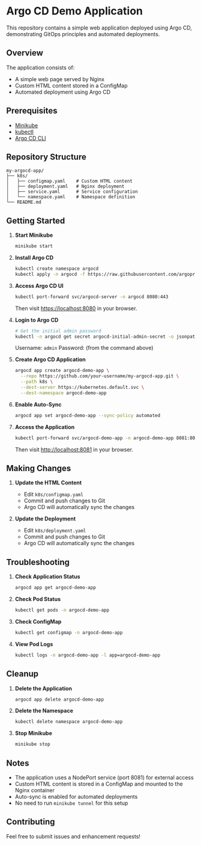 # Argo CD Demo Application

This repository contains a simple web application deployed using Argo CD, demonstrating GitOps principles and automated deployments.

## Overview

The application consists of:

- A simple web page served by Nginx
- Custom HTML content stored in a ConfigMap
- Automated deployment using Argo CD

## Prerequisites

- [Minikube](https://minikube.sigs.k8s.io/docs/start/)
- [kubectl](https://kubernetes.io/docs/tasks/tools/)
- [Argo CD CLI](https://argo-cd.readthedocs.io/en/stable/cli_installation/)

## Repository Structure

```
my-argocd-app/
├── k8s/
│   ├── configmap.yaml    # Custom HTML content
│   ├── deployment.yaml   # Nginx deployment
│   ├── service.yaml      # Service configuration
│   └── namespace.yaml    # Namespace definition
└── README.md
```

## Getting Started

1. **Start Minikube**

   ```bash
   minikube start
   ```

2. **Install Argo CD**

   ```bash
   kubectl create namespace argocd
   kubectl apply -n argocd -f https://raw.githubusercontent.com/argoproj/argo-cd/stable/manifests/install.yaml
   ```

3. **Access Argo CD UI**

   ```bash
   kubectl port-forward svc/argocd-server -n argocd 8080:443
   ```

   Then visit <https://localhost:8080> in your browser.

4. **Login to Argo CD**

   ```bash
   # Get the initial admin password
   kubectl -n argocd get secret argocd-initial-admin-secret -o jsonpath="{.data.password}" | base64 -d
   ```

   Username: `admin`
   Password: (from the command above)

5. **Create Argo CD Application**

   ```bash
   argocd app create argocd-demo-app \
     --repo https://github.com/your-username/my-argocd-app.git \
     --path k8s \
     --dest-server https://kubernetes.default.svc \
     --dest-namespace argocd-demo-app
   ```

6. **Enable Auto-Sync**

   ```bash
   argocd app set argocd-demo-app --sync-policy automated
   ```

7. **Access the Application**

   ```bash
   kubectl port-forward svc/argocd-demo-app -n argocd-demo-app 8081:80
   ```

   Then visit <http://localhost:8081> in your browser.

## Making Changes

1. **Update the HTML Content**
   - Edit `k8s/configmap.yaml`
   - Commit and push changes to Git
   - Argo CD will automatically sync the changes

2. **Update the Deployment**
   - Edit `k8s/deployment.yaml`
   - Commit and push changes to Git
   - Argo CD will automatically sync the changes

## Troubleshooting

1. **Check Application Status**

   ```bash
   argocd app get argocd-demo-app
   ```

2. **Check Pod Status**

   ```bash
   kubectl get pods -n argocd-demo-app
   ```

3. **Check ConfigMap**

   ```bash
   kubectl get configmap -n argocd-demo-app
   ```

4. **View Pod Logs**

   ```bash
   kubectl logs -n argocd-demo-app -l app=argocd-demo-app
   ```

## Cleanup

1. **Delete the Application**

   ```bash
   argocd app delete argocd-demo-app
   ```

2. **Delete the Namespace**

   ```bash
   kubectl delete namespace argocd-demo-app
   ```

3. **Stop Minikube**

   ```bash
   minikube stop
   ```

## Notes

- The application uses a NodePort service (port 8081) for external access
- Custom HTML content is stored in a ConfigMap and mounted to the Nginx container
- Auto-sync is enabled for automated deployments
- No need to run `minikube tunnel` for this setup

## Contributing

Feel free to submit issues and enhancement requests!
